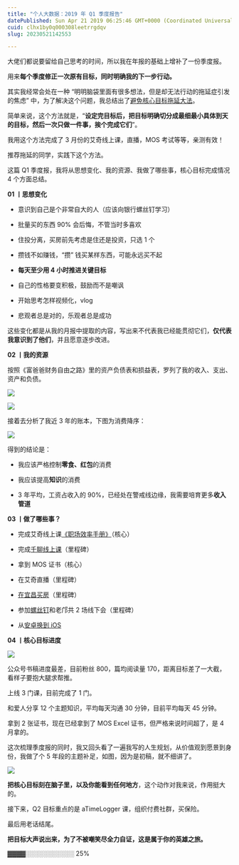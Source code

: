 ```yaml
---
title: "个人大数据：2019 年 Q1 季度报告"
datePublished: Sun Apr 21 2019 06:25:46 GMT+0000 (Coordinated Universal Time)
cuid: clhx1by0q000308leetrrgdqv
slug: 20230521142553

---
```


大佬们都说要留给自己思考的时间，所以我在年报的基础上增补了一份季度报。

用来**每个季度修正一次原有目标，同时明确我的下一步行动。**

其实我经常会处在一种 “明明脑袋里面有很多想法，但是却无法行动的拖延症引发的焦虑” 中，为了解决这个问题，我总结出了[避免核心目标拖延大法](http://mp.weixin.qq.com/s?__biz=MzI3MzU5MDA1OQ==&mid=2247485294&idx=1&sn=d4fd61473a49de8ee414a3cb2cd9194a&chksm=eb21b52adc563c3c9948a775d6893a0a825464902f18475fdbd3068ff08398a707ba2d6e1b87&scene=21#wechat_redirect)。

简单来说，这个方法就是，“**设定完目标后，把目标明确切分成最细最小具体到天的目标，然后一次只做一件事，挨个完成它们**”。

我用这个方法完成了 3 月份的艾奇线上课，直播，MOS 考试等等，亲测有效！

推荐拖延的同学，实践下这个方法。

这篇 Q1 季度报，我将从思想变化、我的资源、我做了哪些事，核心目标完成情况 4 个方面总结。

**01 丨思想变化**

* 意识到自己是个非常自大的人（应该向银行螺丝钉学习）
    
* 批量买的东西 90% 会后悔，不管当时多喜欢
    
* 住投分离，买房前先考虑是住还是投资，只选 1 个
    
* 攒钱不如赚钱，“攒” 钱买某样东西，可能永远买不起
    
* **每天至少用 4 小时推进关键目标**
    
* 自己的性格要变积极，鼓励而不是嘲讽
    
* 开始思考怎样视频化，vlog
    
* 悲观者总是对的，乐观者总是成功
    

这些变化都是从我的月报中提取的内容，写出来不代表我已经能贯彻它们，**仅代表我意识到了他们**，并且愿意逐步改进。

**02 丨我的资源**

按照《富爸爸财务自由之路》里的资产负债表和损益表，罗列了我的收入、支出、资产和负债。

![](https://cdn.hashnode.com/res/hashnode/image/upload/v1684650297528/fdc67f0d-5884-4a38-bbdb-45f66a616781.jpeg)

![](https://cdn.hashnode.com/res/hashnode/image/upload/v1684650303483/529ddb40-6cf3-4f54-a04e-0704339e123b.jpeg)

接着去分析了我近 3 年的账本，下图为消费降序：

![](https://cdn.hashnode.com/res/hashnode/image/upload/v1684650315929/5f6cf95a-56c8-481f-a127-2f96b7c716c0.png)

得到的结论是：

* 我应该严格控制**零食、红包**的消费
    
* 我应该提高**知识**的消费
    
* 3 年平均，工资占收入的 90%，已经处在警戒线边缘，我需要培育更多**收入管道**
    

**03 丨做了哪些事？**

* 完成艾奇线上课[《职场效率手册》](http://mp.weixin.qq.com/s?__biz=MzI3MzU5MDA1OQ==&mid=2247485359&idx=1&sn=7da9aa92fcd62a48e184216cfd382caf&chksm=eb21b5ebdc563cfd8a84b09c9fc4492e6b9302631cc06b62605198fe1b48e068ae0368d64e36&scene=21#wechat_redirect)（核心）
    
* 完成[千聊线上课](http://mp.weixin.qq.com/s?__biz=MzI3MzU5MDA1OQ==&mid=2247485107&idx=2&sn=7f5095180057c26429444e73343ff69b&chksm=eb21b4f7dc563de10ed6658fd1b1d77d1e98423af5b612fc6fcec03909c8402b4a3cb6a0d5f0&scene=21#wechat_redirect)（里程碑）
    
* 拿到 MOS 证书（核心）
    
* 在艾奇直播（里程碑）
    
* [在宜昌买房](http://mp.weixin.qq.com/s?__biz=MzI3MzU5MDA1OQ==&mid=2247485331&idx=1&sn=b9f09e26d51c17354f45493cf3435b9e&chksm=eb21b5d7dc563cc163e725eb56d005eccff7ad435eb092b71f5964be03109d346e35d1d40692&scene=21#wechat_redirect)（里程碑）
    
* 参加[螺丝钉](http://mp.weixin.qq.com/s?__biz=MzI3MzU5MDA1OQ==&mid=2247484854&idx=1&sn=3f4655ecf111e21e20ae0f5d43eb8548&chksm=eb21b7f2dc563ee40aefa9a33c3022e0a42da88392efa6b4b6ba4a515380e541c66c6a15b9d9&scene=21#wechat_redirect)和老邝共 2 场线下会（里程碑）
    
* 从[安卓换到 iOS](http://mp.weixin.qq.com/s?__biz=MzI3MzU5MDA1OQ==&mid=2247485184&idx=1&sn=77f8ef05bb46f6ffa863e8f0695e0186&chksm=eb21b544dc563c523f028b742a612a60aeabda344db635d88205a48c60ce0db803140f509e51&scene=21#wechat_redirect)
    

**04 丨核心目标进度**

![](https://cdn.hashnode.com/res/hashnode/image/upload/v1684650323057/2667faba-cb41-4578-bbaf-7838252e3624.png)

公众号书稿进度最差，目前粉丝 800，篇均阅读量 170，距离目标差了一大截，看样子要抱大腿求帮推。

上线 3 门课，目前完成了 1 门。

和爱人分享 12 个主题知识，平均每天沟通 30 分钟，目前平均每天 45 分钟。

拿到 2 张证书，现在已经拿到了 MOS Excel 证书，但严格来说时间超了，是 4 月拿的。

这次梳理季度报的同时，我又回头看了一遍我写的人生规划，从价值观到愿景到身份，我做了个 5 年段的主题补足，如图，因为是初稿，就不细讲了。

![](https://cdn.hashnode.com/res/hashnode/image/upload/v1684650330320/015e142e-27e1-46dc-a0fa-a7a41f29e0c9.jpeg)

**把核心目标刻在脑子里，以及你能看到任何地方**，这个动作对我来说，作用挺大的。

接下来，Q2 目标重点的是 aTimeLogger 课，组织付费社群，买保险。

最后用老话结尾。

**把目标大声说出来，为了不被嘲笑尽全力自证，这是属于你的英雄之旅。**

▓▓▓▓░░░░░░░░░░░ 25%